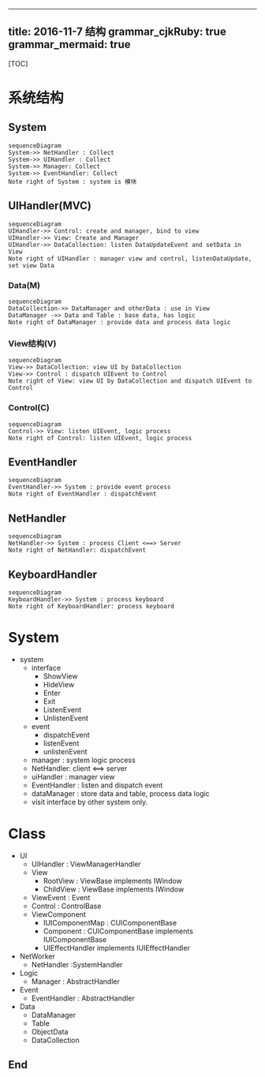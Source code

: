 
---
title: 2016-11-7 结构
grammar_cjkRuby: true
grammar_mermaid: true
---
[TOC]

# 系统结构
## System
```mermaid!
sequenceDiagram
System->> NetHandler : Collect
System->> UIHandler : Collect
System->> Manager: Collect
System->> EventHandler: Collect
Note right of System : system is 模块
```

## UIHandler(MVC)
```mermaid!
sequenceDiagram
UIHandler->> Control: create and manager, bind to view
UIHandler->> View: Create and Manager
UIHandler->> DataCollection: listen DataUpdateEvent and setData in View
Note right of UIHandler : manager view and control, listenDataUpdate, set view Data
```
### Data(M)
```mermaid!
sequenceDiagram
DataCollection->> DataManager and otherData : use in View
DataManager ->> Data and Table : base data, has logic
Note right of DataManager : provide data and process data logic
```

### View结构(V)
```mermaid!
sequenceDiagram
View->> DataCollection: view UI by DataCollection 
View->> Control : dispatch UIEvent to Control
Note right of View: view UI by DataCollection and dispatch UIEvent to Control
```

### Control(C)
```mermaid!
sequenceDiagram
Control->> View: listen UIEvent, logic process
Note right of Control: listen UIEvent, logic process
```

## EventHandler
```mermaid!
sequenceDiagram
EventHandler->> System : provide event process
Note right of EventHandler : dispatchEvent
```

## NetHandler
```mermaid!
sequenceDiagram
NetHandler->> System : process Client <==> Server
Note right of NetHandler: dispatchEvent
```

## KeyboardHandler
```mermaid!
sequenceDiagram
KeyboardHandler->> System : process keyboard
Note right of KeyboardHandler: process keyboard
```
# System
* system
	* interface
		* ShowView
		* HideView
		* Enter
		* Exit
		* ListenEvent
		* UnlistenEvent
	* event
		* dispatchEvent
		* listenEvent
		* unlistenEvent
	* manager : system logic process
	* NetHandler: client <==> server
	* uiHandler : manager view
	* EventHandler : listen and dispatch event 
	* dataManager : store data and table, process data logic
	* visit interface by other system only. 
	
# Class
* UI
	* UIHandler : ViewManagerHandler
	* View
		* RootView : ViewBase implements IWindow
		* ChildView : ViewBase implements IWindow
	* ViewEvent : Event
	* Control : ControlBase
	* ViewComponent
		* IUIComponentMap : CUIComponentBase
		* Component : CUIComponentBase implements IUIComponentBase
		* UIEffectHandler implements IUIEffectHandler
* NetWorker
	* NetHandler :SystemHandler
* Logic
	* Manager : AbstractHandler
* Event
	* EventHandler : AbstractHandler
* Data
	* DataManager
	* Table
	* ObjectData
	* DataCollection

















## End
